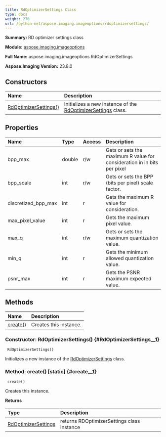 ```yaml
---
title: RdOptimizerSettings Class
type: docs
weight: 270
url: /python-net/aspose.imaging.imageoptions/rdoptimizersettings/
---
```


**Summary:** RD optimizer settings class

**Module:** [aspose.imaging.imageoptions](/imaging/python-net/aspose.imaging.imageoptions/)

**Full Name:** aspose.imaging.imageoptions.RdOptimizerSettings

**Aspose.Imaging Version:** 23.8.0

## **Constructors**
| **Name** | **Description** |
| :- | :- |
| [RdOptimizerSettings()](#RdOptimizerSettings__1) | Initializes a new instance of the [RdOptimizerSettings](/imaging/python-net/aspose.imaging.imageoptions/rdoptimizersettings/) class. |
## **Properties**
| **Name** | **Type** | **Access** | **Description** |
| :- | :- | :- | :- |
| bpp_max | double | r/w | Gets or sets the maximum R value for consideration in  in bits per pixel |
| bpp_scale | int | r/w | Gets or sets the BPP (bits per pixel) scale factor. |
| discretized_bpp_max | int | r | Gets the maximum R value for consideration. |
| max_pixel_value | int | r | Gets the maximum pixel value. |
| max_q | int | r/w | Gets or sets the maximum quantization value. |
| min_q | int | r | Gets the minimum allowed quantization value. |
| psnr_max | int | r | Gets the PSNR maximum expected value. |
## **Methods**
| **Name** | **Description** |
| :- | :- |
| [create()](#create__1) | Creates this instance. |


### Constructor: RdOptimizerSettings() {#RdOptimizerSettings__1}


```
 RdOptimizerSettings() 
```

Initializes a new instance of the [RdOptimizerSettings](/imaging/python-net/aspose.imaging.imageoptions/rdoptimizersettings/) class.

### Method: create()  [static] {#create__1}


```
 create() 
```

Creates this instance.

**Returns**

| Type | Description |
| :- | :- |
| [RdOptimizerSettings](/imaging/python-net/aspose.imaging.imageoptions/rdoptimizersettings) | returns RDOptimizerSettings class instance |


